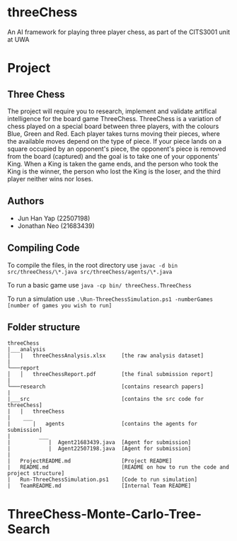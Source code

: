# threeChess
An AI framework for playing three player chess, as part of the CITS3001 unit at UWA

# Project

## Three Chess
The project will require you to research, implement and validate artifical intelligence for the board game ThreeChess. ThreeChess is a variation of chess played on a special board between three players, with the colours Blue, Green and Red. Each player takes turns moving their pieces, where the available moves depend on the type of piece. If your piece lands on a square occupied by an opponent's piece, the opponent's piece is removed from the board (captured) and the goal is to take one of your opponents' King. When a King is taken the game ends, and the person who took the King is the winner, the person who lost the King is the loser, and the third player neither wins nor loses.


## Authors 
- Jun Han Yap (22507198)
- Jonathan Neo (21683439)

## Compiling Code

To compile the files, in the root directory use `javac -d bin src/threeChess/\*.java src/threeChess/agents/\*.java`

To run a basic game use `java -cp bin/ threeChess.ThreeChess`

To run a simulation use `.\Run-ThreeChessSimulation.ps1 -numberGames [number of games you wish to run]`

## Folder structure
```
threeChess
|___analysis
│   |   threeChessAnalysis.xlsx     [the raw analysis dataset]
|
└───report
│   │   threeChessReport.pdf        [the final submission report]
|
└───research                        [contains research papers]
| 
|___src                             [contains the src code for threeChess]
|   |   threeChess
|    ___
|       |   agents                  [contains the agents for submission]
|         ___
|            |  Agent21683439.java  [Agent for submission]
|            |  Agent22507198.java  [Agent for submission]
|
|   ProjectREADME.md                [Project README]
|   README.md                       [README on how to run the code and project structure]
|   Run-ThreeChessSimulation.ps1    [Code to run simulation]
|   TeamREADME.md                   [Internal Team README]
```
# ThreeChess-Monte-Carlo-Tree-Search
